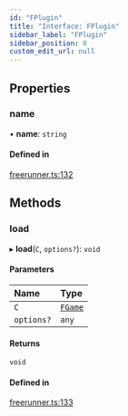 ```yaml
---
id: "FPlugin"
title: "Interface: FPlugin"
sidebar_label: "FPlugin"
sidebar_position: 0
custom_edit_url: null
---
```


## Properties

### name

• **name**: `string`

#### Defined in

[freerunner.ts:132](https://github.com/Sebring/freerunner/blob/eaa5ade/src/freerunner.ts#L132)

## Methods

### load

▸ **load**(`C`, `options?`): `void`

#### Parameters

| Name | Type |
| :------ | :------ |
| `C` | [`FGame`](FGame) |
| `options?` | `any` |

#### Returns

`void`

#### Defined in

[freerunner.ts:133](https://github.com/Sebring/freerunner/blob/eaa5ade/src/freerunner.ts#L133)
